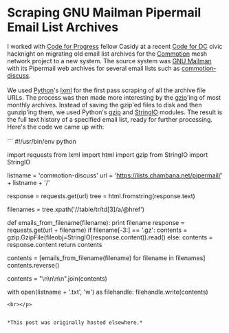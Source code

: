 # Scraping GNU Mailman Pipermail Email List Archives

<p>I worked with&#160;<a href="http://www.codeforprogress.org/">Code for Progress</a> fellow Casidy at a recent&#160;<a href="http://codefordc.org/">Code for DC</a> civic hacknight on migrating old email list archives for the <a href="https://commotionwireless.net/">Commotion</a> mesh network project to a new system. The source system was&#160;<a href="http://www.gnu.org/software/mailman/">GNU Mailman</a> with its Pipermail web archives for several email lists such as <a href="https://lists.chambana.net/pipermail/commotion-discuss/">commotion-discuss</a>.<br>
<br>
We used <a href="https://www.python.org/">Python</a>'s <a href="http://lxml.de/">lxml</a> for the first pass scraping of all the archive file URLs. The process was then made more interesting by the <a href="http://www.gzip.org/">gzip</a>'ing of most monthly archives. Instead of saving the gzip'ed files to disk and then gunzip'ing them, we used Python's <a href="https://docs.python.org/2/library/gzip.html">gzip</a>&#160;and <a href="https://docs.python.org/2/library/stringio.html">StringIO</a>&#160;modules. The result is the full text history of a specified email list, ready for further processing. Here's the code we came up with:<br>
<br>
```
#!/usr/bin/env python

import requests
from lxml import html
import gzip
from StringIO import StringIO

listname = 'commotion-discuss'
url = 'https://lists.chambana.net/pipermail/' + listname + '/'

response = requests.get(url)
tree = html.fromstring(response.text)

filenames = tree.xpath('//table/tr/td[3]/a/@href')

def emails_from_filename(filename):
    print filename
    response = requests.get(url + filename)
    if filename[-3:] == '.gz':
        contents = gzip.GzipFile(fileobj=StringIO(response.content)).read()
    else:
        contents = response.content
    return contents

contents = [emails_from_filename(filename) for filename in filenames]
contents.reverse()

contents = "\n\n\n\n".join(contents)

with open(listname + '.txt', 'w') as filehandle:
    filehandle.write(contents)

```
<br></p>


*This post was originally hosted elsewhere.*
